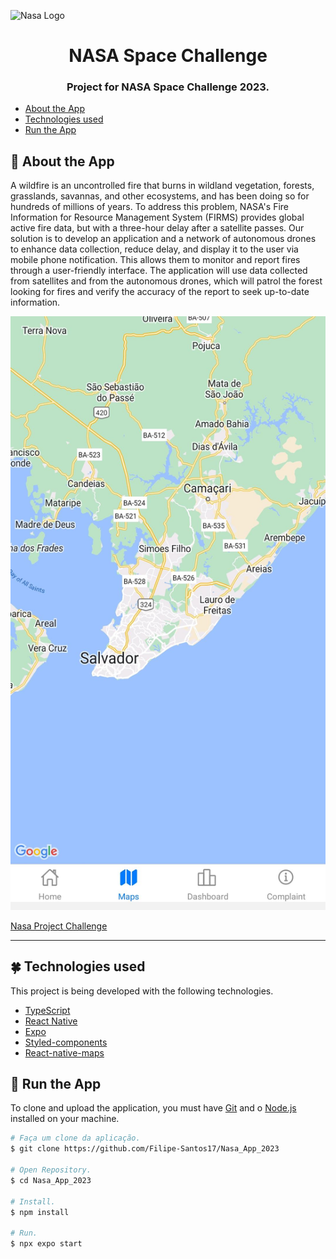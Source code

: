 ![Nasa Logo](https://upload.wikimedia.org/wikipedia/commons/thumb/e/e5/NASA_logo.svg/918px-NASA_logo.svg.png)

<h1 style="text-align: center;">NASA Space Challenge</h1>
  
<h3 style="text-align: center;">Project for NASA Space Challenge 2023.</h3>

<ul>
  <li>
    <a href="#📱-about-the-app">About the App</a>
 </li>
 <li>
    <a href="#four_leaf_clover-technologies-used">Technologies used</a>
 </li>
  <li>
    <a href="#rocket-run-the-app">Run the App</a>
  </li>
</ul>


## 📱 About the App

A wildfire is an uncontrolled fire that burns in wildland vegetation, forests, grasslands, savannas, and other ecosystems, and has been doing so for hundreds of millions of years.
To address this problem, NASA's Fire Information for Resource Management System (FIRMS) provides global active fire data, but with a three-hour delay after a satellite passes.
Our solution is to develop an application and a network of autonomous drones to enhance data collection, reduce delay, and display it to the user via mobile phone notification. This allows them to monitor and report fires through a user-friendly interface. The application will use data collected from satellites and from the autonomous drones, which will patrol the forest looking for fires and verify the accuracy of the report to seek up-to-date information.

![profile](assets/profile.jpeg)

[Nasa Project Challenge](https://www.spaceappschallenge.org/2023/challenges/managing-fire-increasing-community-based-fire-management-opportunities/)


---

## :four_leaf_clover: Technologies used

This project is being developed with the following technologies.

-   [TypeScript](https://www.typescriptlang.org/docs/)
-   [React Native](https://reactnative.dev/)
-   [Expo](https://expo.dev/)
-   [Styled-components](https://github.com/styled-components/styled-components)
-   [React-native-maps](https://docs.expo.dev/versions/latest/sdk/map-view/)


## :rocket: Run the App

To clone and upload the application, you must have [Git](https://git-scm.com) and
o [Node.js](https://nodejs.org/en) installed on your machine.

```bash
# Faça um clone da aplicação.
$ git clone https://github.com/Filipe-Santos17/Nasa_App_2023

# Open Repository.
$ cd Nasa_App_2023

# Install.
$ npm install

# Run.
$ npx expo start
```